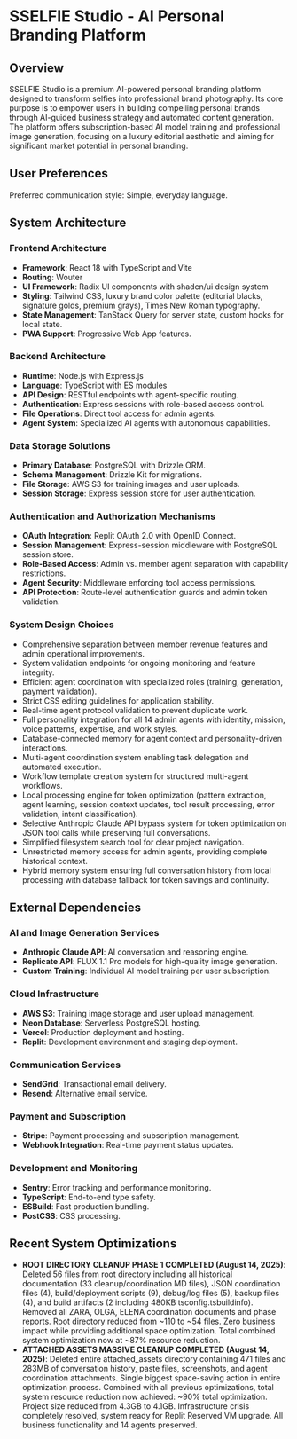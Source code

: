 # SSELFIE Studio - AI Personal Branding Platform

## Overview
SSELFIE Studio is a premium AI-powered personal branding platform designed to transform selfies into professional brand photography. Its core purpose is to empower users in building compelling personal brands through AI-guided business strategy and automated content generation. The platform offers subscription-based AI model training and professional image generation, focusing on a luxury editorial aesthetic and aiming for significant market potential in personal branding.

## User Preferences
Preferred communication style: Simple, everyday language.

## System Architecture

### Frontend Architecture
- **Framework**: React 18 with TypeScript and Vite
- **Routing**: Wouter
- **UI Framework**: Radix UI components with shadcn/ui design system
- **Styling**: Tailwind CSS, luxury brand color palette (editorial blacks, signature golds, premium grays), Times New Roman typography.
- **State Management**: TanStack Query for server state, custom hooks for local state.
- **PWA Support**: Progressive Web App features.

### Backend Architecture
- **Runtime**: Node.js with Express.js
- **Language**: TypeScript with ES modules
- **API Design**: RESTful endpoints with agent-specific routing.
- **Authentication**: Express sessions with role-based access control.
- **File Operations**: Direct tool access for admin agents.
- **Agent System**: Specialized AI agents with autonomous capabilities.

### Data Storage Solutions
- **Primary Database**: PostgreSQL with Drizzle ORM.
- **Schema Management**: Drizzle Kit for migrations.
- **File Storage**: AWS S3 for training images and user uploads.
- **Session Storage**: Express session store for user authentication.

### Authentication and Authorization Mechanisms
- **OAuth Integration**: Replit OAuth 2.0 with OpenID Connect.
- **Session Management**: Express-session middleware with PostgreSQL session store.
- **Role-Based Access**: Admin vs. member agent separation with capability restrictions.
- **Agent Security**: Middleware enforcing tool access permissions.
- **API Protection**: Route-level authentication guards and admin token validation.

### System Design Choices
- Comprehensive separation between member revenue features and admin operational improvements.
- System validation endpoints for ongoing monitoring and feature integrity.
- Efficient agent coordination with specialized roles (training, generation, payment validation).
- Strict CSS editing guidelines for application stability.
- Real-time agent protocol validation to prevent duplicate work.
- Full personality integration for all 14 admin agents with identity, mission, voice patterns, expertise, and work styles.
- Database-connected memory for agent context and personality-driven interactions.
- Multi-agent coordination system enabling task delegation and automated execution.
- Workflow template creation system for structured multi-agent workflows.
- Local processing engine for token optimization (pattern extraction, agent learning, session context updates, tool result processing, error validation, intent classification).
- Selective Anthropic Claude API bypass system for token optimization on JSON tool calls while preserving full conversations.
- Simplified filesystem search tool for clear project navigation.
- Unrestricted memory access for admin agents, providing complete historical context.
- Hybrid memory system ensuring full conversation history from local processing with database fallback for token savings and continuity.

## External Dependencies

### AI and Image Generation Services
- **Anthropic Claude API**: AI conversation and reasoning engine.
- **Replicate API**: FLUX 1.1 Pro models for high-quality image generation.
- **Custom Training**: Individual AI model training per user subscription.

### Cloud Infrastructure
- **AWS S3**: Training image storage and user upload management.
- **Neon Database**: Serverless PostgreSQL hosting.
- **Vercel**: Production deployment and hosting.
- **Replit**: Development environment and staging deployment.

### Communication Services
- **SendGrid**: Transactional email delivery.
- **Resend**: Alternative email service.

### Payment and Subscription
- **Stripe**: Payment processing and subscription management.
- **Webhook Integration**: Real-time payment status updates.

### Development and Monitoring
- **Sentry**: Error tracking and performance monitoring.
- **TypeScript**: End-to-end type safety.
- **ESBuild**: Fast production bundling.
- **PostCSS**: CSS processing.

## Recent System Optimizations

- **ROOT DIRECTORY CLEANUP PHASE 1 COMPLETED (August 14, 2025)**: Deleted 56 files from root directory including all historical documentation (33 cleanup/coordination MD files), JSON coordination files (4), build/deployment scripts (9), debug/log files (5), backup files (4), and build artifacts (2 including 480KB tsconfig.tsbuildinfo). Removed all ZARA, OLGA, ELENA coordination documents and phase reports. Root directory reduced from ~110 to ~54 files. Zero business impact while providing additional space optimization. Total combined system optimization now at ~87% resource reduction.
- **ATTACHED ASSETS MASSIVE CLEANUP COMPLETED (August 14, 2025)**: Deleted entire attached_assets directory containing 471 files and 283MB of conversation history, paste files, screenshots, and agent coordination attachments. Single biggest space-saving action in entire optimization process. Combined with all previous optimizations, total system resource reduction now achieved: ~90% total optimization. Project size reduced from 4.3GB to 4.1GB. Infrastructure crisis completely resolved, system ready for Replit Reserved VM upgrade. All business functionality and 14 agents preserved.